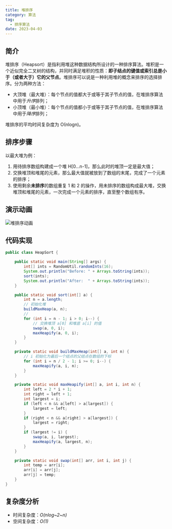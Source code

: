 ```yaml
---
title: 堆排序
category: 算法
tag:
  - 排序算法
date: 2023-04-03
---
```


## 简介

堆排序（Heapsort）是指利用堆这种数据结构所设计的一种排序算法。堆积是一个近似完全二叉树的结构，并同时满足堆积的性质：**即子结点的键值或索引总是小于（或者大于）它的父节点**。堆排序可以说是一种利用堆的概念来排序的选择排序。分为两种方法：

- 大顶堆（最大堆）：每个节点的值都大于或等于其子节点的值，在堆排序算法中用于*升序*排列；
- 小顶堆（最小堆）：每个节点的值都小于或等于其子节点的值，在堆排序算法中用于*降序*排列；

堆排序的平均时间复杂度为 Ο(nlogn)。

## 排序步骤

以最大堆为例：

1. 用待排序数组构建成一个堆 H[0...n-1]，那么此时的堆顶一定是最大值；
2. 交换堆顶和堆尾的元素，那么最大值就被放到了数组的末尾，完成了一个元素的排序；
3. 使用剩余**未排序**的数组重复 1 和 2 的操作，用未排序的数组构成最大堆，交换堆顶和堆尾的元素，一次完成一个元素的排序，直至整个数组有序。

## 演示动画

![堆排序动画](https://cdn.staticaly.com/gh/AlexChen68/image-hosting@master/blog/advance/堆排序.gif)

## 代码实现

```java
public class HeapSort {

    public static void main(String[] args) {
        int[] ints = RandomUtil.randomInts(16);
        System.out.println("Before: " + Arrays.toString(ints));
        sort(ints);
        System.out.println("After:  " + Arrays.toString(ints));
    }

    public static void sort(int[] a) {
        int n = a.length;
        // 初始化堆
        buildMaxHeap(a, n);
        //
        for (int i = n - 1; i > 0; i--) {
            // 交换堆顶 a[0] 和堆底 a[i] 的值
            swap(a, 0, i);
            maxHeapify(a, 0, i);
        }
    }

    private static void buildMaxHeap(int[] a, int n) {
        // i 初始化为最后一个结点的父结点在数组的下标
        for (int i = n / 2 - 1; i >= 0; i--) {
            maxHeapify(a, i, n);
        }
    }

    private static void maxHeapify(int[] a, int i, int n) {
        int left = 2 * i + 1;
        int right = left + 1;
        int largest = i;
        if (left < n && a[left] > a[largest]) {
            largest = left;
        }
        if (right < n && a[right] > a[largest]) {
            largest = right;
        }
        if (largest != i) {
            swap(a, i, largest);
            maxHeapify(a, largest, n);
        }
    }

    private static void swap(int[] arr, int i, int j) {
        int temp = arr[i];
        arr[i] = arr[j];
        arr[j] = temp;
    }
}
```

## 复杂度分析

- 时间复杂度：*O(nlog~2~n)*
- 空间复杂度：*O(1)*